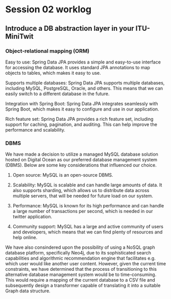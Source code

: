 # Session 02 worklog 
## Introduce a DB abstraction layer in your ITU-MiniTwit

### Object-relational mapping (ORM)
Easy to use: Spring Data JPA provides a simple and easy-to-use interface for accessing the database. It uses standard JPA annotations to map objects to tables, which makes it easy to use.

Supports multiple databases: Spring Data JPA supports multiple databases, including MySQL, PostgreSQL, Oracle, and others. This means that we can easily switch to a different database in the future.

Integration with Spring Boot: Spring Data JPA integrates seamlessly with Spring Boot, which makes it easy to configure and use in our application.

Rich feature set: Spring Data JPA provides a rich feature set, including support for caching, pagination, and auditing. This can help improve the performance and scalability.

### DBMS
We have made a decision to utilize a managed MySQL database solution hosted on Digital Ocean as our preferred database management system (DBMS). Below are some key considerations that influenced our choice.

1. Open source: MySQL is an open-source DBMS.

2. Scalability: MySQL is scalable and can handle large amounts of data. It also supports sharding, which allows us to distribute data across multiple servers, that will be needed for future load on our system.

3. Performance: MySQL is known for its high performance and can handle a large number of transactions per second, which is needed in our twitter application.

4. Community support: MySQL has a large and active community of users and developers, which means that we can find plenty of resources and help online.

We have also consindered upon the possibility of using a NoSQL graph database platform, specifically Neo4j, due to its sophisticated search capabilities and algorithmic recommendation engine that facilitates e.g. which user would like another user content. However, given the current time constraints, we have determined that the process of transitioning to this alternative database management system would be to time-consuming. This would require a mapping of the current database to a CSV file and subsequently design a transformer capable of translating it into a suitable Graph data structure.